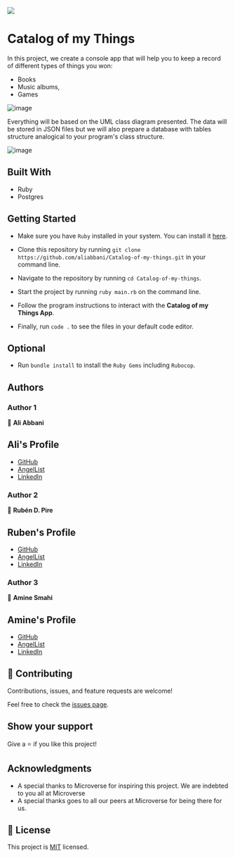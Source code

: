 ![](https://img.shields.io/badge/Microverse-blueviolet)

# Catalog of my Things

In this project, we create a console app that will help you to keep a record of different types of things you won: 
- Books 
- Music albums, 
- Games

![image](https://user-images.githubusercontent.com/77190203/143459241-591ee8a7-671d-4bf4-b4bc-17880306d797.png)

Everything will be based on the UML class diagram presented. The data will be stored in JSON files but we will also prepare a database with tables structure analogical to your program's class structure.

![image](https://user-images.githubusercontent.com/77190203/143459388-c6eefe55-4dda-48c5-9c89-03dd95bbd99c.png)

## Built With

- Ruby
- Postgres

## Getting Started

- Make sure you have `Ruby` installed in your system. You can install it [here](https://www.ruby-lang.org/en/documentation/installation/
).

- Clone this repository by running `git clone https://github.com/aliabbani/Catalog-of-my-things.git` in your command line.

- Navigate to the repository by running `cd Catalog-of-my-things`.

- Start the project by running `ruby main.rb` on the command line.

- Follow the program instructions to interact with the **Catalog of my Things App**.

- Finally, run `code .` to see the files in your default code editor.

## Optional

- Run `bundle install` to install the `Ruby Gems` including `Rubocop`.

## Authors

### Author 1
👤 **Ali Abbani**
## Ali's Profile
- [GitHub](https://github.com/aliabbani)
- [AngelList](https://angel.co/u/ali-abbani)
- [LinkedIn](https://www.linkedin.com/in/ali-abbani-8b6246150/)

### Author 2
👤 **Rubén D. Pire**
## Ruben's Profile
- [GitHub](https://github.com/rpire)
- [AngelList](https://angel.co/u/ruben-pire)
- [LinkedIn](https://www.linkedin.com/in/ruben-d-pire/)

### Author 3
👤 **Amine Smahi**
## Amine's Profile
- [GitHub](https://github.com/medaminedev66)
- [AngelList](https://angel.co/u/md-amine-smahi)
- [LinkedIn](https://www.linkedin.com/in/md-amine-smahi/)

## 🤝 Contributing

Contributions, issues, and feature requests are welcome!

Feel free to check the [issues page](https://github.com/aliabbani/Catalog-of-my-things/issues).

## Show your support

Give a ⭐️ if you like this project!

## Acknowledgments

- A special thanks to Microverse for inspiring this project. We are indebted to you all at Microverse
- A special thanks goes to all our peers at Microverse for being there for us.

## 📝 License

This project is [MIT](./MIT.md) licensed.
